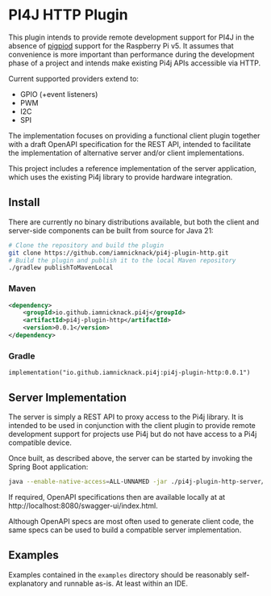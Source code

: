 # PI4J HTTP Plugin

This plugin intends to provide remote development support for PI4J in the absence of 
[pigpiod](https://abyz.me.uk/rpi/pigpio/pigpiod.html) support for the Raspberry Pi v5. It assumes that convenience 
is more important than performance during the development phase of a project and intends make existing Pi4j APIs 
accessible via HTTP.

Current supported providers extend to:

* GPIO (+event listeners)
* PWM
* I2C
* SPI

The implementation focuses on providing a functional client plugin together with a draft OpenAPI specification for 
the REST API, intended to facilitate the implementation of alternative server and/or client implementations.

This project includes a reference implementation of the server application, which uses the existing Pi4j 
library to provide hardware integration.

## Install

There are currently no binary distributions available, but both the client and server-side components can be built 
from source for Java 21:

```bash
# Clone the repository and build the plugin
git clone https://github.com/iamnicknack/pi4j-plugin-http.git
# Build the plugin and publish it to the local Maven repository
./gradlew publishToMavenLocal   
```

### Maven

```xml
<dependency>
    <groupId>io.github.iamnicknack.pi4j</groupId>
    <artifactId>pi4j-plugin-http</artifactId>
    <version>0.0.1</version>
</dependency>
```

### Gradle

```
implementation("io.github.iamnicknack.pi4j:pi4j-plugin-http:0.0.1")
```

## Server Implementation

The server is simply a REST API to proxy access to the Pi4j library. It is intended to be used in conjunction with 
the client plugin to provide remote development support for projects use Pi4j but do not have access to a Pi4j 
compatible device.

Once built, as described above, the server can be started by invoking the Spring Boot application:

```bash
java --enable-native-access=ALL-UNNAMED -jar ./pi4j-plugin-http-server/build/libs/pi4j-plugin-http-server.jar
```

If required, OpenAPI specifications then are available locally at at http://localhost:8080/swagger-ui/index.html.

Although OpenAPI specs are most often used to generate client code, the same specs can be used to build a compatible
server implementation.

## Examples

Examples contained in the `examples` directory should be reasonably self-explanatory and runnable as-is. 
At least within an IDE.